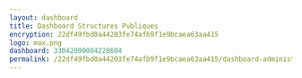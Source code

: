 ```yaml
---
layout: dashboard
title: Dashboard Structures Publiques
encryption: 22df49fbd0a44203fe74afb9f1e9bcaea63aa415
logo: max.png
dashboard: 33042000004228604
permalink: /22df49fbd0a44203fe74afb9f1e9bcaea63aa415/dashboard-administration/
---
```

